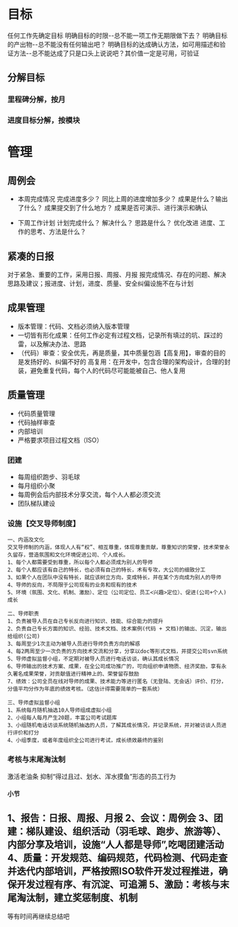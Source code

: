 # 目标
任何工作先确定目标
明确目标的时限--总不能一项工作无期限做下去？
明确目标的产出物--总不能没有任何输出吧？
明确目标的达成确认方法，如可用描述和验证方法--总不能达成了只是口头上说说吧？其价值一定是可用，可验证

## 分解目标
### 里程碑分解，按月
### 进度目标分解，按模块

# 管理
## 周例会
- 本周完成情况
完成进度多少？
同比上周的进度增加多少？
成果是什么？输出了什么？
成果提交到了什么地方？
成果是否可演示、进行演示和确认

- 下周工作计划
计划完成什么？
解决什么？
思路是什么？
优化改进 进度、工作的思考、方法是什么？

## 紧凑的日报
对于紧急、重要的工作，采用日报、周报、月报
报完成情况、存在的问题、解决思路及建议；报进度、计划，进度、质量、安全纠偏设施不在与计划

## 成果管理
- 版本管理：代码、文档必须纳入版本管理
- 一切皆有形化成果：任何工作必定有过程文档，记录所有填过的坑、踩过的雷，以及解决办法、思路
- （代码）审查：安全优先，再是质量，其中质量包涵【高复用】，审查的目的是发扬好的、纠偏不好的
高复用：在开发中，包含合理的架构设计，合理的封装，避免重复代码，每个人的代码尽可能能被自己、他人复用
 
## 质量管理
- 代码质量管理
- 代码抽样审查
- 内部培训
- 严格要求项目过程文档（ISO）

### 团建
- 每周组织跑步、羽毛球
- 每月组织小聚
- 每周例会后内部技术分享交流，每个人人都必须交流
- 团队梯队建设

### 设施【交叉导师制度】
```
一、内涵及文化
交叉导师制的内涵，体现人人有“权”、相互尊重，体现尊重贡献，尊重知识的荣誉，技术荣誉永久留存，营造氛围和文化环境促进公司、个人成长。
1、每个人都需要受到尊重，所以每个人都必须成为别人的导师
2、每个人都应该有自己的特长，也必须有自己的特长，术有专攻，大公司的细致分工
3、如果个人在团队中没有特长，就应该树立方向，变成特长，并在某个方向成为别人的导师
4、导师的反向，不局限于公司现有的业务和现有的技术
5、环境（氛围、文化、机制、激励）、定位（公司定位、员工<兴趣>定位）、促进(公司+个人)成长

二、导师职责
1、负责被导人员在自己专长反向进行知识、技能、综合能力的提升
2、负责自己专长方面的知识、经验、技术文档、技术案例(代码 + 文档)的输出、沉淀，输出给组织(公司)
3、每周至少1次主动为被导人员进行导师负责方向的解惑
4、每2两周至少一次负责的方向技术交流和分享，分享以doc等形式文档，并提交公司svn系统
5、导师虚拟监督小组，不定期对被导人员进行电话访谈，确认其成长情况
6、导师输出的技术方案、成果，在全公司成功推广的，可向组织申请物质、经济奖励，享有永久署名成果荣誉，对贡献值进行精神上的、荣誉留存鼓励
7、绩效：公司全员在线对导师的成果、技术能力等进行匿名（无登陆、无会话）评价、打分，分值平均分作为年底的绩效考核。（这估计得需要简单的一套系统）

三、导师虚拟监督小组
1、系统每月随机抽选10人导师组成虚拟小组
2、小组每人每月产生20题，丰富公司考试题库
3、小组随机电话访谈系统随机抽选的人员，了解其成长情况，并记录系统，并对被访谈人员进行评价和打分
4、小组季度，或者年度组织全公司进行考试，成长绩效最终的鉴别

```
### 考核与末尾淘汰制
激活老油条
抑制“得过且过、划水、浑水摸鱼”形态的员工行为


#### 小节

1、报告：日报、周报、月报
2、会议：周例会
3、团建：梯队建设、组织活动（羽毛球、跑步、旅游等）、内部分享及培训，设施“人人都是导师”,吃喝团建活动
4、质量：开发规范、编码规范，代码检测、代码走查并迭代内部培训，严格按照ISO软件开发过程推进，确保开发过程有序、有沉淀、可追溯
5、激励：考核与末尾淘汰制，建立奖惩制度、机制
---------------------------
等有时间再继续总结吧
